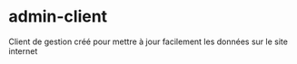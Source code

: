 # admin-client
Client de gestion créé pour mettre à jour facilement les données sur le site internet
